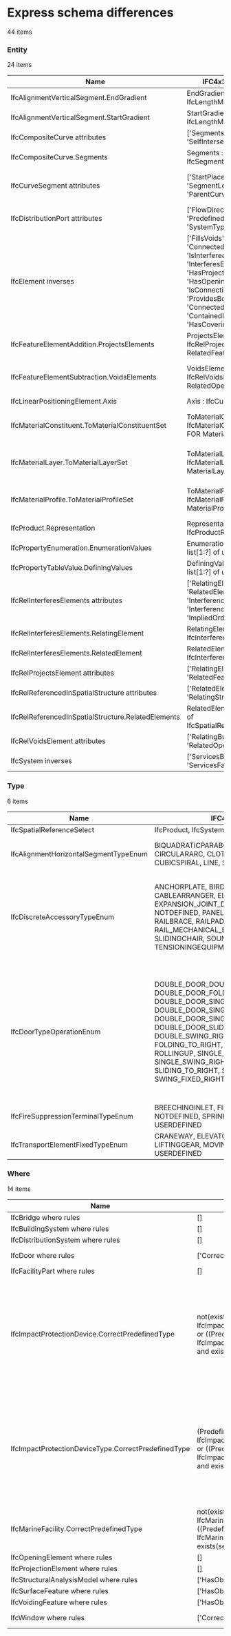 # Express schema differences

44 items

### Entity

24 items

| Name                                               | IFC4x3_RC2.exp                                                                                                                                                                                                           | IFC.exp                                                                                                                                                                                 |
|----------------------------------------------------|--------------------------------------------------------------------------------------------------------------------------------------------------------------------------------------------------------------------------|-----------------------------------------------------------------------------------------------------------------------------------------------------------------------------------------|
| IfcAlignmentVerticalSegment.EndGradient            | EndGradient : IfcLengthMeasure                                                                                                                                                                                           | EndGradient : IfcRatioMeasure                                                                                                                                                           |
| IfcAlignmentVerticalSegment.StartGradient          | StartGradient : IfcLengthMeasure                                                                                                                                                                                         | StartGradient : IfcRatioMeasure                                                                                                                                                         |
| IfcCompositeCurve attributes                       | ['Segments', 'SelfIntersect']                                                                                                                                                                                            | ['SelfIntersect', 'Segments']                                                                                                                                                           |
| IfcCompositeCurve.Segments                         | Segments : list[1:?] of IfcSegment                                                                                                                                                                                       | Segments : IfcCompositeCurveSegment                                                                                                                                                     |
| IfcCurveSegment attributes                         | ['StartPlacement', 'SegmentLength', 'ParentCurve']                                                                                                                                                                       | ['Placement', 'SegmentStart', 'SegmentLength', 'ParentCurve']                                                                                                                           |
| IfcDistributionPort attributes                     | ['FlowDirection', 'PredefinedType', 'SystemType']                                                                                                                                                                        | ['FlowDirection', 'PredefinedType']                                                                                                                                                     |
| IfcElement inverses                                | ['FillsVoids', 'ConnectedTo', 'IsInterferedByElements', 'InterferesElements', 'HasProjections', 'HasOpenings', 'IsConnectionRealization', 'ProvidesBoundaries', 'ConnectedFrom', 'ContainedInStructure', 'HasCoverings'] | ['FillsVoids', 'ConnectedTo', 'IsInterferedByElements', 'InterferesElements', 'IsConnectionRealization', 'ProvidesBoundaries', 'ConnectedFrom', 'ContainedInStructure', 'HasCoverings'] |
| IfcFeatureElementAddition.ProjectsElements         | ProjectsElements : IfcRelProjectsElement FOR RelatedFeatureElement                                                                                                                                                       | ProjectsElements : SET OF [1:1] IfcRelProjectsElement FOR RelatedFeatureElement                                                                                                         |
| IfcFeatureElementSubtraction.VoidsElements         | VoidsElements : IfcRelVoidsElement FOR RelatedOpeningElement                                                                                                                                                             | VoidsElements : SET OF [1:1] IfcRelVoidsElement FOR RelatedOpeningElement                                                                                                               |
| IfcLinearPositioningElement.Axis                   | Axis : IfcCurve                                                                                                                                                                                                          | Axis : IfcBoundedCurve                                                                                                                                                                  |
| IfcMaterialConstituent.ToMaterialConstituentSet    | ToMaterialConstituentSet : IfcMaterialConstituentSet FOR MaterialConstituents                                                                                                                                            | ToMaterialConstituentSet : SET OF [0:1] IfcMaterialConstituentSet FOR MaterialConstituents                                                                                              |
| IfcMaterialLayer.ToMaterialLayerSet                | ToMaterialLayerSet : IfcMaterialLayerSet FOR MaterialLayers                                                                                                                                                              | ToMaterialLayerSet : SET OF [0:1] IfcMaterialLayerSet FOR MaterialLayers                                                                                                                |
| IfcMaterialProfile.ToMaterialProfileSet            | ToMaterialProfileSet : IfcMaterialProfileSet FOR MaterialProfiles                                                                                                                                                        | ToMaterialProfileSet : SET OF [0:1] IfcMaterialProfileSet FOR MaterialProfiles                                                                                                          |
| IfcProduct.Representation                          | Representation : optional IfcProductRepresentation                                                                                                                                                                       | Representation : IfcProductDefinitionShape                                                                                                                                              |
| IfcPropertyEnumeration.EnumerationValues           | EnumerationValues : list[1:?] of unique IfcValue                                                                                                                                                                         | EnumerationValues : list[1:?] of IfcValue                                                                                                                                               |
| IfcPropertyTableValue.DefiningValues               | DefiningValues : optional list[1:?] of unique IfcValue                                                                                                                                                                   | DefiningValues : optional list[1:?] of IfcValue                                                                                                                                         |
| IfcRelInterferesElements attributes                | ['RelatingElement', 'RelatedElement', 'InterferenceGeometry', 'InterferenceType', 'ImpliedOrder']                                                                                                                        | ['InterferenceGeometry', 'InterferenceType', 'ImpliedOrder', 'RelatedElement', 'RelatingElement']                                                                                       |
| IfcRelInterferesElements.RelatingElement           | RelatingElement : IfcInterferenceSelect                                                                                                                                                                                  | RelatingElement : IfcElement                                                                                                                                                            |
| IfcRelInterferesElements.RelatedElement            | RelatedElement : IfcInterferenceSelect                                                                                                                                                                                   | RelatedElement : IfcElement                                                                                                                                                             |
| IfcRelProjectsElement attributes                   | ['RelatingElement', 'RelatedFeatureElement']                                                                                                                                                                             | ['RelatedFeatureElement']                                                                                                                                                               |
| IfcRelReferencedInSpatialStructure attributes      | ['RelatedElements', 'RelatingStructure']                                                                                                                                                                                 | ['RelatingStructure', 'RelatedElements']                                                                                                                                                |
| IfcRelReferencedInSpatialStructure.RelatedElements | RelatedElements : set[1:?] of IfcSpatialReferenceSelect                                                                                                                                                                  | RelatedElements : IfcProduct                                                                                                                                                            |
| IfcRelVoidsElement attributes                      | ['RelatingBuildingElement', 'RelatedOpeningElement']                                                                                                                                                                     | ['RelatedOpeningElement']                                                                                                                                                               |
| IfcSystem inverses                                 | ['ServicesBuildings', 'ServicesFacilities']                                                                                                                                                                              | ['ServicesFacilities', 'ServicesBuildings']                                                                                                                                             |
### Type

6 items

| Name                                  | IFC4x3_RC2.exp                                                                                                                                                                                                                                                                                                                                                                                                        | IFC.exp                                                                                                                                                                                                                                                                                                                                                                                                                                                                                                                                                      |
|---------------------------------------|-----------------------------------------------------------------------------------------------------------------------------------------------------------------------------------------------------------------------------------------------------------------------------------------------------------------------------------------------------------------------------------------------------------------------|--------------------------------------------------------------------------------------------------------------------------------------------------------------------------------------------------------------------------------------------------------------------------------------------------------------------------------------------------------------------------------------------------------------------------------------------------------------------------------------------------------------------------------------------------------------|
| IfcSpatialReferenceSelect             | IfcProduct, IfcSystem                                                                                                                                                                                                                                                                                                                                                                                                 | IfcGroup, IfcProduct                                                                                                                                                                                                                                                                                                                                                                                                                                                                                                                                         |
| IfcAlignmentHorizontalSegmentTypeEnum | BIQUADRATICPARABOLA, BLOSSCURVE, CIRCULARARC, CLOTHOID, COSINECURVE, CUBICSPIRAL, LINE, SINECURVE, VIENNESEBEND                                                                                                                                                                                                                                                                                                       | BIQUADRATICPARABOLA, BLOSSCURVE, CIRCULARARC, CLOTHOID, COSINECURVE, CUBICPARABOLA, CUBICSPIRAL, LINE, SINECURVE, VIENNESEBEND                                                                                                                                                                                                                                                                                                                                                                                                                               |
| IfcDiscreteAccessoryTypeEnum          | ANCHORPLATE, BIRDPROTECTION, BRACKET, CABLEARRANGER, ELASTIC_CUSHION, EXPANSION_JOINT_DEVICE, INSULATOR, LOCK, NOTDEFINED, PANEL_STRENGTHENING, RAILBRACE, RAILPAD, RAIL_LUBRICATION, RAIL_MECHANICAL_EQUIPMENT, SHOE, SLIDINGCHAIR, SOUNDABSORPTION, TENSIONINGEQUIPMENT, USERDEFINED                                                                                                                                | ANCHORPLATE, BIRDPROTECTION, BRACKET, CABLEARRANGER, ELASTIC_CUSHION, EXPANSION_JOINT_DEVICE, INSULATOR, LOCK, NOTDEFINED, PANEL_STRENGTHENING, POINTMACHINEMOUNTINGDEVICE, POINT_MACHINE_LOCKING_DEVICE, RAILBRACE, RAILPAD, RAIL_LUBRICATION, RAIL_MECHANICAL_EQUIPMENT, SHOE, SLIDINGCHAIR, SOUNDABSORPTION, TENSIONINGEQUIPMENT, USERDEFINED                                                                                                                                                                                                             |
| IfcDoorTypeOperationEnum              | DOUBLE_DOOR_DOUBLE_SWING, DOUBLE_DOOR_FOLDING, DOUBLE_DOOR_SINGLE_SWING, DOUBLE_DOOR_SINGLE_SWING_OPPOSITE_LEFT, DOUBLE_DOOR_SINGLE_SWING_OPPOSITE_RIGHT, DOUBLE_DOOR_SLIDING, DOUBLE_SWING_LEFT, DOUBLE_SWING_RIGHT, FOLDING_TO_LEFT, FOLDING_TO_RIGHT, NOTDEFINED, REVOLVING, ROLLINGUP, SINGLE_SWING_LEFT, SINGLE_SWING_RIGHT, SLIDING_TO_LEFT, SLIDING_TO_RIGHT, SWING_FIXED_LEFT, SWING_FIXED_RIGHT, USERDEFINED | DOUBLE_PANEL_DOUBLE_SWING, DOUBLE_PANEL_FOLDING, DOUBLE_PANEL_LIFTING_VERTICAL, DOUBLE_PANEL_SINGLE_SWING, DOUBLE_PANEL_SINGLE_SWING_OPPOSITE_LEFT, DOUBLE_PANEL_SINGLE_SWING_OPPOSITE_RIGHT, DOUBLE_PANEL_SLIDING, DOUBLE_SWING_LEFT, DOUBLE_SWING_RIGHT, FOLDING_TO_LEFT, FOLDING_TO_RIGHT, LIFTING_HORIZONTAL, LIFTING_VERTICAL_LEFT, LIFTING_VERTICAL_RIGHT, NOTDEFINED, REVOLVING_HORIZONTAL, REVOLVING_VERTICAL, ROLLINGUP, SINGLE_SWING_LEFT, SINGLE_SWING_RIGHT, SLIDING_TO_LEFT, SLIDING_TO_RIGHT, SWING_FIXED_LEFT, SWING_FIXED_RIGHT, USERDEFINED |
| IfcFireSuppressionTerminalTypeEnum    | BREECHINGINLET, FIREHYDRANT, HOSEREEL, NOTDEFINED, SPRINKLER, SPRINKLERDEFLECTOR, USERDEFINED                                                                                                                                                                                                                                                                                                                         | BREECHINGINLET, FIREHYDRANT, FIREMONITOR, HOSEREEL, NOTDEFINED, SPRINKLER, SPRINKLERDEFLECTOR, USERDEFINED                                                                                                                                                                                                                                                                                                                                                                                                                                                   |
| IfcTransportElementFixedTypeEnum      | CRANEWAY, ELEVATOR, ESCALATOR, LIFTINGGEAR, MOVINGWALKWAY, NOTDEFINED, USERDEFINED                                                                                                                                                                                                                                                                                                                                    | CRANEWAY, ELEVATOR, ESCALATOR, HAULINGGEAR, LIFTINGGEAR, MOVINGWALKWAY, NOTDEFINED, STRUCTURE, USERDEFINED                                                                                                                                                                                                                                                                                                                                                                                                                                                   |
### Where

14 items

| Name                                                | IFC4x3_RC2.exp                                                                                                                                                                                               | IFC.exp                                                                                                                                                                                                                                                                                                                                                                                                                                                                      |
|-----------------------------------------------------|--------------------------------------------------------------------------------------------------------------------------------------------------------------------------------------------------------------|------------------------------------------------------------------------------------------------------------------------------------------------------------------------------------------------------------------------------------------------------------------------------------------------------------------------------------------------------------------------------------------------------------------------------------------------------------------------------|
| IfcBridge where rules                               | []                                                                                                                                                                                                           | ['CorrectPredefinedType']                                                                                                                                                                                                                                                                                                                                                                                                                                                    |
| IfcBuildingSystem where rules                       | []                                                                                                                                                                                                           | ['CorrectPredefinedType']                                                                                                                                                                                                                                                                                                                                                                                                                                                    |
| IfcDistributionSystem where rules                   | []                                                                                                                                                                                                           | ['CorrectPredefinedType']                                                                                                                                                                                                                                                                                                                                                                                                                                                    |
| IfcDoor where rules                                 | ['CorrectStyleAssigned']                                                                                                                                                                                     | ['CorrectStyleAssigned', 'CorrectPredefinedType', 'CorrectTypeAssigned']                                                                                                                                                                                                                                                                                                                                                                                                     |
| IfcFacilityPart where rules                         | []                                                                                                                                                                                                           | ['CorrectPredefinedType']                                                                                                                                                                                                                                                                                                                                                                                                                                                    |
| IfcImpactProtectionDevice.CorrectPredefinedType     | not(exists(PredefinedType)) or (PredefinedType <> IfcImpactProtectionDeviceTypeEnum.USERDEFINED) or ((PredefinedType = IfcImpactProtectionDeviceTypeEnum.USERDEFINED) and exists(self\IfcObject.ObjectType)) | not(exists(PredefinedType)) or ((PredefinedType <> IfcImpactProtectionDeviceTypeEnum.USERDEFINED) and (PredefinedType <> IfcVibrationDamperTypeEnum.USERDEFINED) and (PredefinedType <> IfcVibrationIsolatorTypeEnum.USERDEFINED)) or (((PredefinedType = IfcImpactProtectionDeviceTypeEnum.USERDEFINED) or (PredefinedType = IfcVibrationDamperTypeEnum.USERDEFINED) or (PredefinedType = IfcVibrationIsolatorTypeEnum.USERDEFINED)) and exists(self\IfcObject.ObjectType)) |
| IfcImpactProtectionDeviceType.CorrectPredefinedType | (PredefinedType <> IfcImpactProtectionDeviceTypeEnum.USERDEFINED) or ((PredefinedType = IfcImpactProtectionDeviceTypeEnum.USERDEFINED) and exists(self\IfcElementType.ElementType))                          | ((PredefinedType <> IfcImpactProtectionDeviceTypeEnum.USERDEFINED) and (PredefinedType <> IfcVibrationDamperTypeEnum.USERDEFINED) and (PredefinedType <> IfcVibrationIsolatorTypeEnum.USERDEFINED)) or (((PredefinedType = IfcImpactProtectionDeviceTypeEnum.USERDEFINED) or (PredefinedType = IfcVibrationDamperTypeEnum.USERDEFINED) or (PredefinedType = IfcVibrationIsolatorTypeEnum.USERDEFINED)) and exists(self\IfcElementType.ElementType))                          |
| IfcMarineFacility.CorrectPredefinedType             | not(exists(PredefinedType)) or (PredefinedType <> IfcMarineFacilityTypeEnum.USERDEFINED) or ((PredefinedType = IfcMarineFacilityTypeEnum.USERDEFINED) and exists(self\IfcObject.ObjectType))                 | (PredefinedType <> IfcMarineFacilityTypeEnum.USERDEFINED) or ((PredefinedType = IfcMarineFacilityTypeEnum.USERDEFINED) and exists(self\IfcObject.ObjectType))                                                                                                                                                                                                                                                                                                                |
| IfcOpeningElement where rules                       | []                                                                                                                                                                                                           | ['CorrectPredefinedType']                                                                                                                                                                                                                                                                                                                                                                                                                                                    |
| IfcProjectionElement where rules                    | []                                                                                                                                                                                                           | ['CorrectPredefinedType']                                                                                                                                                                                                                                                                                                                                                                                                                                                    |
| IfcStructuralAnalysisModel where rules              | ['HasObjectType']                                                                                                                                                                                            | ['HasObjectType', 'CorrectPredefinedType']                                                                                                                                                                                                                                                                                                                                                                                                                                   |
| IfcSurfaceFeature where rules                       | ['HasObjectType']                                                                                                                                                                                            | ['HasObjectType', 'CorrectPredefinedType']                                                                                                                                                                                                                                                                                                                                                                                                                                   |
| IfcVoidingFeature where rules                       | ['HasObjectType']                                                                                                                                                                                            | ['HasObjectType', 'CorrectPredefinedType']                                                                                                                                                                                                                                                                                                                                                                                                                                   |
| IfcWindow where rules                               | ['CorrectStyleAssigned']                                                                                                                                                                                     | ['CorrectStyleAssigned', 'CorrectPredefinedType', 'CorrectTypeAssigned']                                                                                                                                                                                                                                                                                                                                                                                                     |
